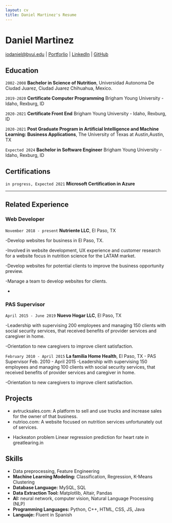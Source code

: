 ```yaml
---
layout: cv
title: Daniel Martinez's Resume
---
```

# Daniel Martinez

<div id="webaddress">

<a href="iodaniel@byui.edu">iodaniel@byui.edu</a>
| <a href="https://iodaniel.github.io">Portforlio</a>
| <a href="https://www.linkedin.com/in/daniel-martinez-98034832/">LinkedIn</a>
| <a href="https://github.com/iodaniel">GitHub</a>
</div>

<!-- https://www.monique.tech/the-art-of-markdown -->
<!--Adding your GPA here could be useful, if it's a good GPA-->
## Education

`2002-2008`
__Bachelor in Science of Nutrition__, Universidad Autonoma De Ciudad Juarez, Ciudad Juarez Chihuahua, Mexico.

`2019-2020`
__Certificate Computer Programming__ Brigham Young University - Idaho, Rexburg, ID

`2020-2021`
__Certificate Front End__ Brigham Young University - Idaho, Rexburg, ID

`2020-2021`
__Post Graduate Program in Artificial Intelligence and Machine Learning: Business Applications__, The University of Texas at Austin,Austin, TX

`Expected 2024`
__Bachelor in Software Engineer__ Brigham Young University - Idaho, Rexburg, ID

## Certifications
`in progress, Expected 2021`
__Microsoft Certification in Azure__

---
## Related Experience


### Web Developer

`November 2018 - present`
__Nutriente LLC__, El Paso, TX

-Develop websites for business in El Paso, TX.

-Involved in website development, UX experience and customer research for a website focus in nutrition science for the LATAM market.

-Develop websites for potential clients to improve the business opportunity preview.

-Manage a team to  develop websites for clients.

- 
<!--Some of the wording here isn't clear.-->
### PAS Supervisor

`April 2015 - June 2019`
__Nuevo Hogar LLC__, El Paso, TX 

-Leadership with supervising 200 employees and managing 150 clients with social security services, that received benefits of provider services and caregiver in home.

-Orientation to new caregivers to improve client satisfaction.

`February 2010 - April 2015`
__La familia Home Health__, El Paso, TX - PAS Supervisor Feb. 2010 - April 2015
-Leadership with supervising 150 employees and managing 100 clients with social security services, that received benefits of provider services and caregiver in home.	

<!--What does this mean? Did you perform the orientation? Create it? -->
-Orientation to new caregivers to improve client satisfaction.
 

## Projects

- avtrucksales.com: A platform to sell and use trucks and increase sales for the owner of that business.
- nutrioo.com: A website focused on nutrition services unfortunately out of services.
<!--Check the spelling here. Maybe you meant greatlearning? What's the .in?-->
- Hackeaton problem Linear regression prediction for heart rate in greatlearing.in

<!-- Very clear and well organized-->
## Skills

- Data preprocessing, Feature Engineering
- __Machine Learning Modeling:__ Classification, Regression, K-Means Clustering
- __Database Language:__ MySQL, SQL					
- __Data Extraction Tool:__ Matplotlib, Altair, Pandas 
- __AI:__ neural network, computer vision, Natural Language Processing (NLP)
- __Programming Languages:__ Python, C++, HTML, CSS, JS, Java
- __Languaje:__ Fluent in Spanish 



<!-- ### Footer

Last updated: May 2013 -->


